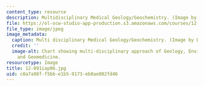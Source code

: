 ```yaml
---
content_type: resource
description: Multidisciplinary Medical Geology/Geochemistry. (Image by Dr. Ila Pillalamarri.)
file: https://ol-ocw-studio-app-production.s3.amazonaws.com/courses/12-091-medical-geology-geochemistry-an-exposure-january-iap-2006/c0a7a98ff5bbe1b59173eb0ae802fd46_12-091iap06.jpg
file_type: image/jpeg
image_metadata:
  caption: Multi disciplinary Medical Geology/Geochemistry. (Image by Dr. Ila Pillalamarri.)
  credit: ''
  image-alt: Chart showing multi-disciplinary approach of Geology, Environmental Geochemistry
    and Geomedicine.
resourcetype: Image
title: 12-091iap06.jpg
uid: c0a7a98f-f5bb-e1b5-9173-eb0ae802fd46
---
```

